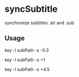 syncSubtitle
============

synchronize subtitles .str and .sub

Usage
-----
key -l subPath -s -0.3

key -l subPath -s +1

key -l subPath -s +4.5
